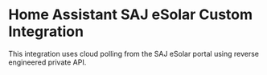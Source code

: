 # Home Assistant SAJ eSolar Custom Integration
This integration uses cloud polling from the SAJ eSolar portal using reverse engineered private API.

